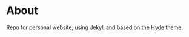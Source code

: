 # About

Repo for personal website, using [Jekyll](https://jekyllrb.com/) and based on the [Hyde](https://jekyllthemes.io/theme/hyde) theme.
